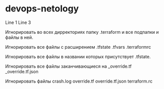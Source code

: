 # devops-netology
Line 1
Line 3


Игнорировать во всех дирректориях папку .terraform и все подпапки и файлы в ней.

Игнорировать все файлы с расширением
.tfstate
.tfvars
.terraformrc

Игнорировать все файлы в названии которых присутствует 
.tfstate.

Игнорировать все файлы заканчивающиеся на
_override.tf
_override.tf.json

Игнорировать файлы
crash.log
override.tf
override.tf.json
terraform.rc

